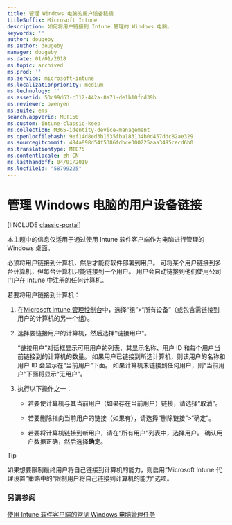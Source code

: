 ```yaml
---
title: 管理 Windows 电脑的用户设备链接
titleSuffix: Microsoft Intune
description: 如何将用户链接到 Intune 管理的 Windows 电脑。
keywords: ''
author: dougeby
ms.author: dougeby
manager: dougeby
ms.date: 01/01/2018
ms.topic: archived
ms.prod: ''
ms.service: microsoft-intune
ms.localizationpriority: medium
ms.technology: ''
ms.assetid: 53c99d63-c312-442a-8a71-de1b10fcd39b
ms.reviewer: owenyen
ms.suite: ems
search.appverid: MET150
ms.custom: intune-classic-keep
ms.collection: M365-identity-device-management
ms.openlocfilehash: 9ef14d8ed3b1635fba183134b0d457ddc82ae329
ms.sourcegitcommit: 484a898d54f5386fdbce300225aaa3495cecd6b0
ms.translationtype: MTE75
ms.contentlocale: zh-CN
ms.lasthandoff: 04/01/2019
ms.locfileid: "58799225"
---
```

# <a name="manage-user-device-linking-for-windows-pcs"></a>管理 Windows 电脑的用户设备链接

[!INCLUDE [classic-portal](includes/classic-portal.md)]

本主题中的信息仅适用于通过使用 Intune 软件客户端作为电脑进行管理的 Windows 桌面。 

必须将用户链接到计算机，然后才能将软件部署到用户。 可将某个用户链接到多台计算机，但每台计算机只能链接到一个用户。 用户会自动链接到他们使用公司门户在 Intune 中注册的任何计算机。

若要将用户链接到计算机：

1. 在[Microsoft Intune 管理控制台](https://manage.microsoft.com/)中，选择“组”&gt;“所有设备”（或包含需链接到用户的计算机的另一个组）。

2. 选择要链接用户的计算机，然后选择“链接用户”。

   “链接用户”对话框显示可用用户的列表、其显示名称、用户 ID 和每个用户当前链接到的计算机的数量。 如果用户已链接到所选计算机，则该用户的名称和用户 ID 会显示在“当前用户”下面。 如果计算机未链接到任何用户，则“当前用户”下面将显示“无用户”。

3. 执行以下操作之一：

   - 若要使计算机与其当前用户（如果存在当前用户）链接，请选择“取消”。

   - 若要删除指向当前用户的链接（如果有），请选择“删除链接”&gt;“确定”。

   - 若要将计算机链接到新用户，请在“所有用户”列表中，选择用户。 确认用户数据正确，然后选择**确定**。

> [!TIP]
> 如果想要限制最终用户将自己链接到计算机的能力，则启用“Microsoft Intune 代理设置”策略中的“限制用户将自己链接到计算机的能力”选项。

### <a name="see-also"></a>另请参阅

[使用 Intune 软件客户端的常见 Windows 电脑管理任务](common-windows-pc-management-tasks-with-the-microsoft-intune-computer-client.md)
